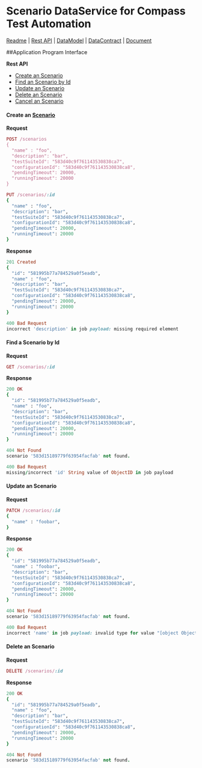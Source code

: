 # Scenario DataService for Compass Test Automation
[Readme](README.md) | [Rest API](RESTAPI.md) | [DataModel](DATAMODEL.md) | [DataContract](DATACONTRACT.md) | [Document](DOCUMENTATION.md)

##Application Program Interface

**Rest API**

* [Create an Scenario](#create-an-scenario)
* [Find an Scenario by Id](#find-an-scenario-by-id)
* [Update an Scenario](#update-an-scenario)
* [Delete an Scenario](#delete-an-scenario)
* [Cancel an Scenario](#cancel-an-scenario)

#### Create an [Scenario](DATAMODEL.md)
**Request**
```ruby
POST /scenarios
{
  "name" : "foo",
  "description": "bar",
  "testSuiteId": "583d40c9f761143530838ca7",
  "configurationId": "583d40c9f761143530838ca8",
  "pendingTimeout": 20000,
  "runningTimeout": 20000
}
```
```ruby
PUT /scenarios/:id
{
  "name" : "foo",
  "description": "bar",
  "testSuiteId": "583d40c9f761143530838ca7",
  "configurationId": "583d40c9f761143530838ca8",
  "pendingTimeout": 20000,
  "runningTimeout": 20000
}
```

**Response**
```ruby
201 Created
{
  "id": "581995b77a784529a0f5eadb",
  "name" : "foo",
  "description": "bar",
  "testSuiteId": "583d40c9f761143530838ca7",
  "configurationId": "583d40c9f761143530838ca8",
  "pendingTimeout": 20000,
  "runningTimeout": 20000
}
```
```ruby
400 Bad Request
incorrect 'description' in job payload: missing required element
```

#### Find a Scenario by Id
**Request**
```ruby
GET /scenarios/:id
```
**Response**
```ruby
200 OK
{
  "id": "581995b77a784529a0f5eadb",
  "name" : "foo",
  "description": "bar",
  "testSuiteId": "583d40c9f761143530838ca7",
  "configurationId": "583d40c9f761143530838ca8",
  "pendingTimeout": 20000,
  "runningTimeout": 20000
}
```
```ruby
404 Not Found
scenario '583d15189779f63954facfab' not found.
```
```ruby
400 Bad Request
missing/incorrect 'id' String value of ObjectID in job payload
```

#### Update an Scenario
**Request**
```ruby
PATCH /scenarios/:id
{
  "name" : "foobar",
}
```
**Response**
```ruby
200 OK
{
  "id": "581995b77a784529a0f5eadb",
  "name" : "foobar",
  "description": "bar",
  "testSuiteId": "583d40c9f761143530838ca7",
  "configurationId": "583d40c9f761143530838ca8",
  "pendingTimeout": 20000,
  "runningTimeout": 20000
}
```
```ruby
404 Not Found
scenario '583d15189779f63954facfab' not found.
```
```ruby
400 Bad Request
incorrect 'name' in job payload: invalid type for value "[object Object]", expected "string"
```

#### Delete an Scenario
**Request**
```ruby
DELETE /scenarios/:id
```
**Response**
```ruby
200 OK
{
  "id": "581995b77a784529a0f5eadb",
  "name" : "foo",
  "description": "bar",
  "testSuiteId": "583d40c9f761143530838ca7",
  "configurationId": "583d40c9f761143530838ca8",
  "pendingTimeout": 20000,
  "runningTimeout": 20000
}
```
```ruby
404 Not Found
scenario '583d15189779f63954facfab' not found.
```
